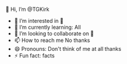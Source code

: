 👋 Hi, I’m @TGKirk
- 👀 I’m interested in  👿
- 🌱 I’m currently learning: All
- 💞️ I’m looking to collaborate on 👿
- 📫 How to reach me No thanks
- 😄 Pronouns: Don't think of me at all thanks
- ⚡ Fun fact: facts

<!---
TGKirk/TGKirk is a ✨ special ✨ repository because its `README.md` (this file) appears on your GitHub profile.
You can click the Preview link to take a look at your changes.
--->
